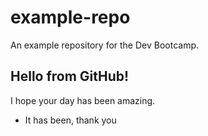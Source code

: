 # example-repo
An example repository for the Dev Bootcamp.

## Hello from GitHub!
I hope your day has been amazing.
 - It has been, thank you
